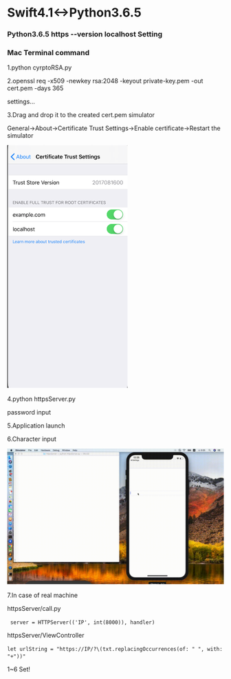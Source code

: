 # Swift4.1<->Python3.6.5

### Python3.6.5 https --version localhost Setting

### Mac Terminal command 

 1.python cyrptoRSA.py

 2.openssl req -x509 -newkey rsa:2048 -keyout private-key.pem -out cert.pem -days 365

 settings...
 
 3.Drag and drop it to the created cert.pem simulator
 
 General->About->Certificate Trust Settings->Enable certificate->Restart the simulator
 
 <img src="https://github.com/daisukenagata/RsaAuthentication/blob/master/Certificate.png?raw=true" width="280px">
 
 4.python httpsServer.py
	
 password input
 
 5.Application launch
 
 6.Character input
 
![](https://github.com/daisukenagata/RsaAuthentication/blob/master/httpsVersion.gif?raw=true)

 7.In case of real machine

 httpsServer/call.py
	
 ` server = HTTPServer(('IP', int(8000)), handler)`
 
 httpsServer/ViewController
 
`let urlString = "https://IP/?\(txt.replacingOccurrences(of: " ", with: "+"))"`

 1~6 Set!
